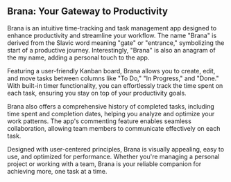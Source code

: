 
## Brana: Your Gateway to Productivity

Brana is an intuitive time-tracking and task management app designed to enhance productivity and streamline your workflow. The name "Brana" is derived from the Slavic word meaning "gate" or "entrance," symbolizing the start of a productive journey. Interestingly, "Brana" is also an anagram of the my name, adding a personal touch to the app.

Featuring a user-friendly Kanban board, Brana allows you to create, edit, and move tasks between columns like "To Do," "In Progress," and "Done." With built-in timer functionality, you can effortlessly track the time spent on each task, ensuring you stay on top of your productivity goals.

Brana also offers a comprehensive history of completed tasks, including time spent and completion dates, helping you analyze and optimize your work patterns. The app's commenting feature enables seamless collaboration, allowing team members to communicate effectively on each task.

Designed with user-centered principles, Brana is visually appealing, easy to use, and optimized for performance. Whether you're managing a personal project or working with a team, Brana is your reliable companion for achieving more, one task at a time.
